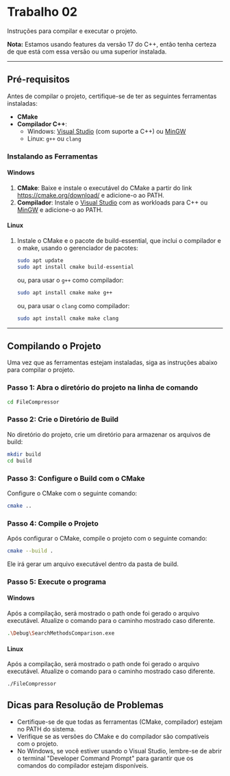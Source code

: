 # Trabalho 02

Instruções para compilar e executar o projeto.

**Nota:** Estamos usando features da versão 17 do C++, então tenha certeza de que está com essa versão ou uma superior instalada.

---

## Pré-requisitos

Antes de compilar o projeto, certifique-se de ter as seguintes ferramentas instaladas:

- **CMake**
- **Compilador C++**:
  - Windows: [Visual Studio](https://visualstudio.microsoft.com/) (com suporte a C++) ou [MinGW](http://www.mingw.org/)
  - Linux: `g++` ou `clang`

### Instalando as Ferramentas

#### Windows

1. **CMake**: Baixe e instale o executável do CMake a partir do link https://cmake.org/download/ e adicione-o ao PATH.
2. **Compilador**: Instale o [Visual Studio](https://visualstudio.microsoft.com/) com as workloads para C++ ou [MinGW](http://www.mingw.org/) e adicione-o ao PATH.

#### Linux

1. Instale o CMake e o pacote de build-essential, que inclui o compilador e o make, usando o gerenciador de pacotes:
    ```bash
    sudo apt update
    sudo apt install cmake build-essential
    ```
    ou, para usar o `g++` como compilador:
    ```bash
    sudo apt install cmake make g++
    ```
    ou, para usar o `clang` como compilador:
    ```bash
    sudo apt install cmake make clang
    ```

---

## Compilando o Projeto

Uma vez que as ferramentas estejam instaladas, siga as instruções abaixo para compilar o projeto.

### Passo 1: Abra o diretório do projeto na linha de comando

```bash
cd FileCompressor
```

### Passo 2: Crie o Diretório de Build

No diretório do projeto, crie um diretório para armazenar os arquivos de build:
```bash
mkdir build
cd build
```

### Passo 3: Configure o Build com o CMake

Configure o CMake com o seguinte comando:
```bash
cmake ..
```

### Passo 4: Compile o Projeto

Após configurar o CMake, compile o projeto com o seguinte comando:
```bash
cmake --build .
```
Ele irá gerar um arquivo executável dentro da pasta de build.

### Passo 5: Execute o programa

#### Windows
Após a compilação, será mostrado o path onde foi gerado o arquivo executável. Atualize o comando para o caminho mostrado caso diferente.
```bash
.\Debug\SearchMethodsComparison.exe
```

#### Linux
Após a compilação, será mostrado o path onde foi gerado o arquivo executável. Atualize o comando para o caminho mostrado caso diferente.
```bash
./FileCompressor
```

## Dicas para Resolução de Problemas

- Certifique-se de que todas as ferramentas (CMake, compilador) estejam no PATH do sistema.
- Verifique se as versões do CMake e do compilador são compatíveis com o projeto.
- No Windows, se você estiver usando o Visual Studio, lembre-se de abrir o terminal "Developer Command Prompt" para garantir que os comandos do compilador estejam disponíveis.
